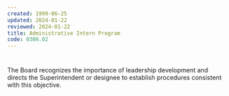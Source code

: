 ```yaml
---
created: 1999-06-25
updated: 2024-01-22
reviewed: 2024-01-22
title: Administrative Intern Program
code: 0300.02
---
```


#  

The Board recognizes the importance of leadership development and directs the Superintendent or designee to establish procedures consistent with this objective.

